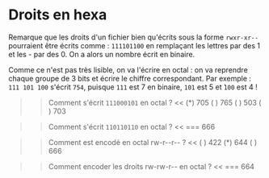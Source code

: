 # Droits en hexa

Remarque que les droits d'un fichier bien qu'écrits sous la forme `rwxr-xr--` pourraient être écrits comme : `111101100` en remplaçant les lettres par des 1 et les - par des 0. On a alors un nombre écrit en binaire.

Comme ce n'est pas très lisible, on va l'écrire en octal : on va reprendre chaque groupe de 3 bits et écrire le chiffre correspondant.
Par exemple : `111 101 100` s'écrit `754`, puisque `111` est 7 en binaire, `101` est 5 et ̀`100` est 4 !


>> Comment s'écrit `111000101` en octal ? <<
(*) 705
( ) 765
( ) 503
( ) 703

>> Comment s'écrit `110110110` en octal ? <<
=== 666

>> Comment est encodé en octal  rw-r--r-- ? <<
( ) 422
(*) 644
( ) 666

>> Comment encoder les droits rw-rw-r-- en octal ? <<
=== 664
